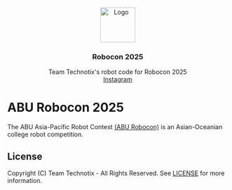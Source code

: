<br />
<p align="center">
  <a href="https://github.com/Technotix/Robocon-2025">
    <img src="https://avatars.githubusercontent.com/u/141440075?s=80" alt="Logo" width="80" height="80">
  </a>

  <h3 align="center">Robocon 2025</h3>

  <p align="center">
    Team Technotix's robot code for Robocon 2025
    <br />
    <a href="https://www.instagram.com/technotixmpstme/">Instagram</a>
  </p>
</p>

# ABU Robocon 2025

The ABU Asia-Pacific Robot Contest [(ABU Robocon)](https://aburobocon2025.mnb.mn/) is an Asian-Oceanian college robot competition.

## License

Copyright (C) Team Technotix - All Rights Reserved. See [LICENSE](/LICENSE.md) for more information.

